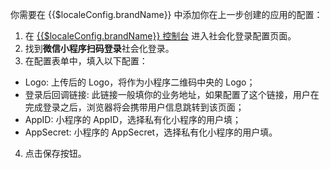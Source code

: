 <IntegrationDetailCard :title="`在 ${$localeConfig.brandName} 填入微信小程序配置`">

你需要在 {{$localeConfig.brandName}} 中添加你在上一步创建的应用的配置：

1. 在 [{{$localeConfig.brandName}} 控制台](https://console.authing.cn) 进入社会化登录配置页面。
2. 找到**微信小程序扫码登录**社会化登录。
3. 在配置表单中，填入以下配置：

- Logo: 上传后的 Logo，将作为小程序二维码中央的 Logo；
- 登录后回调链接: 此链接一般填你的业务地址，如果配置了这个链接，用户在完成登录之后，浏览器将会携带用户信息跳转到该页面；
- AppID: 小程序的 AppID，选择私有化小程序的用户填；
- AppSecret: 小程序的 AppSecret，选择私有化小程序的用户填。

4. 点击保存按钮。

</IntegrationDetailCard>